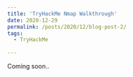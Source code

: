 ```yaml
---
title: 'TryHackMe Nmap Walkthrough'
date: 2020-12-29
permalink: /posts/2020/12/blog-post-2/
tags:
  - TryHackMe
  
---
```

Coming soon..
